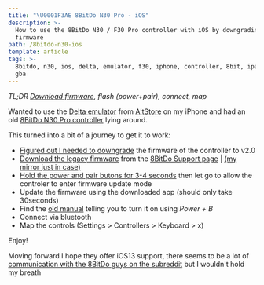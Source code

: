 ```yaml
---
title: "\U0001F3AE 8BitDo N30 Pro - iOS"
description: >-
  How to use the 8BitDo N30 / F30 Pro controller with iOS by downgrading the
  firmware
path: /8bitdo-n30-ios
template: article
tags: >-
  8bitdo, n30, ios, delta, emulator, f30, iphone, controller, 8bit, ipad, n64,
  gba
---
```

_TL;DR [Download firmware](https://download.8bitdo.com/Firmware/Controller/N30pro+F30pro/N30pro+F30pro_Firmware_Legacy_V2.00.zip), flash (power+pair), connect, map_

Wanted to use the [Delta emulator](https://github.com/rileytestut/Delta) from [AltStore](http://altstore.io) on my iPhone and had an old [8BitDo N30 Pro controller](https://www.8bitdo.com/n30pro-f30pro/) lying around.

This turned into a bit of a journey to get it to work:

* [Figured out I needed to downgrade](https://www.reddit.com/r/8bitdo/comments/6gha7g/please_help_with_osx_and_ios_nes30_pro/) the firmware of the controller to v2.0
* [Download the legacy firmware](https://download.8bitdo.com/Firmware/Controller/N30pro+F30pro/N30pro+F30pro_Firmware_Legacy_V2.00.zip) from the [8BitDo Support page](https://support.8bitdo.com) | [(my mirror just in case)](https://h.csi.lk/files/f.php?h=0I6hBHfq&d=1)
* [Hold the power and pair butons for 3-4 seconds](https://www.reddit.com/r/RetroPie/comments/5d0fkk/8bitdo_nes30_pro_cannot_get_it_to_enter_firmware/) then let go to allow the controler to enter firmware update mode
* Update the firmware using the downloaded app (should only take 30seconds)
* Find the [old manual](http://download.8bitdo.com/Manual/FC30_Pro_Manual_ENG_v1.0.pdf) telling you to turn it on using *Power + B*
* Connect via bluetooth 
* Map the controls (Settings > Controllers > Keyboard > x)

Enjoy!

Moving forward I hope they offer iOS13 support, there seems to be a lot of [communication with the 8BitDo guys on the subreddit](https://www.reddit.com/r/8bitdo/search/?q=ios&sort=new&restrict_sr=on) but I wouldn't hold my breath

